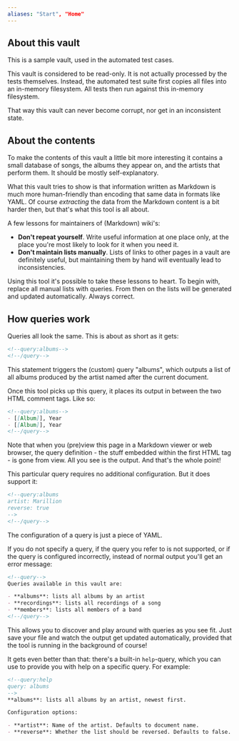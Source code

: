 ```yaml
---
aliases: "Start", "Home"
---
```

## About this vault

This is a sample vault, used in the automated test cases.

This vault is considered to be read-only. It is not actually processed by the tests themselves. Instead, the automated test suite first copies all files into an in-memory filesystem. All tests then run against this in-memory filesystem. 

That way this vault can never become corrupt, nor get in an inconsistent state.

## About the contents

To make the contents of this vault a little bit more interesting it contains a small database of songs, the albums they appear on, and the artists that perform them. It should be mostly self-explanatory.

What this vault tries to show is that information written as Markdown is much more human-friendly than encoding that same data in formats like YAML. Of course *extracting* the data from the Markdown content is a bit harder then, but that's what this tool is all about.

A few lessons for maintainers of (Markdown) wiki's:

- **Don't repeat yourself**. Write useful information at one place only, at the place you're most likely to look for it when you need it.
- **Don't maintain lists manually**. Lists of links to other pages in a vault are definitely useful, but maintaining them by hand will eventually lead to inconsistencies.

Using this tool it's possible to take these lessons to heart. To begin with, replace all manual lists with queries. From then on the lists will be generated and updated automatically. Always correct.

## How queries work

Queries all look the same. This is about as short as it gets:

```markdown
<!--query:albums-->
<!--/query-->
```

This statement triggers the (custom) query "albums", which outputs a list of all albums produced by the artist named after the current document.

Once this tool picks up this query, it places its output in between the two HTML comment tags. Like so:

```markdown
<!--query:albums-->
- [[Album]], Year
- [[Album]], Year
<!--/query-->
```

Note that when you (pre)view this page in a Markdown viewer or web browser, the query definition - the stuff embedded within the first HTML tag - is gone from view. All you see is the output. And that's the whole point!

This particular query requires no additional configuration. But it does support it:

```markdown
<!--query:albums
artist: Marillion
reverse: true
-->
<!--/query-->
```

The configuration of a query is just a piece of YAML.

If you do not specify a query, if the query you refer to is not supported, or if the query is configured incorrectly, instead of normal output you'll get an error message:

```markdown
<!--query-->
Queries available in this vault are:

- **albums**: lists all albums by an artist
- **recordings**: lists all recordings of a song
- **members**: lists all members of a band
<!--/query-->
```

This allows you to discover and play around with queries as you see fit. Just save your file and watch the output get updated automatically, provided that the tool is running in the background of course!

It gets even better than that: there's a built-in `help`-query, which you can use to provide you with help on a specific query. For example:

```markdown
<!--query:help
query: albums
-->
**albums**: lists all albums by an artist, newest first.

Configuration options:

- **artist**: Name of the artist. Defaults to document name.
- **reverse**: Whether the list should be reversed. Defaults to false.
```